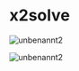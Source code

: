 # x2solve


![unbenannt2](https://user-images.githubusercontent.com/29607836/31044704-792836e2-a5d4-11e7-83cf-fcabc98d16ff.PNG)


![unbenannt2](https://user-images.githubusercontent.com/29607836/31044736-2c79ccce-a5d5-11e7-8479-5da5be09ab87.PNG)

